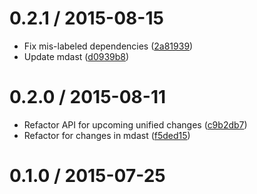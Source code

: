 <!--mdast setext-->

<!--lint disable no-multiple-toplevel-headings-->

0.2.1 / 2015-08-15
==================

*   Fix mis-labeled dependencies ([2a81939](https://github.com/wooorm/mdast-util-to-nlcst/commit/2a81939))
*   Update mdast ([d0939b8](https://github.com/wooorm/mdast-util-to-nlcst/commit/d0939b8))

0.2.0 / 2015-08-11
==================

*   Refactor API for upcoming unified changes ([c9b2db7](https://github.com/wooorm/mdast-util-to-nlcst/commit/c9b2db7))
*   Refactor for changes in mdast ([f5ded15](https://github.com/wooorm/mdast-util-to-nlcst/commit/f5ded15))

0.1.0 / 2015-07-25
==================
